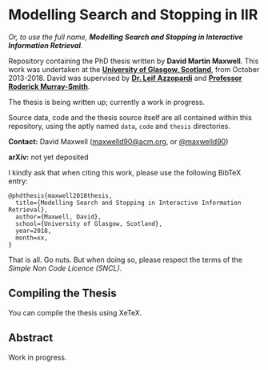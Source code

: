 # Modelling Search and Stopping in IIR
*Or, to use the full name, **Modelling Search and Stopping in Interactive Information Retrieval**.*

Repository containing the PhD thesis written by **David Martin Maxwell**. This work was undertaken at the [**University of Glasgow, Scotland**](https://www.gla.ac.uk/schools/computing/), from October 2013-2018. David was supervised by [**Dr. Leif Azzopardi**](http://leifos.me) and [**Professor Roderick Murray-Smith**](http://www.dcs.gla.ac.uk/~rod/).

The thesis is being written up; currently a work in progress.

Source data, code and the thesis source itself are all contained within this repository, using the aptly named `data`, `code` and `thesis` directories.

**Contact:** David Maxwell (maxwelld90@acm.org, or [@maxwelld90](https://twitter.com/maxwelld90/))

**arXiv:** not yet deposited

I kindly ask that when citing this work, please use the following BibTeX entry:

```
@phdthesis{maxwell2018thesis,
  title={Modelling Search and Stopping in Interactive Information Retrieval},
  author={Maxwell, David},
  school={University of Glasgow, Scotland},
  year=2018,
  month=xx,
}
```

That is all. Go nuts. But when doing so, please respect the terms of the *Simple Non Code Licence (SNCL)*.

## Compiling the Thesis
You can compile the thesis using XeTeX.

## Abstract
Work in progress.